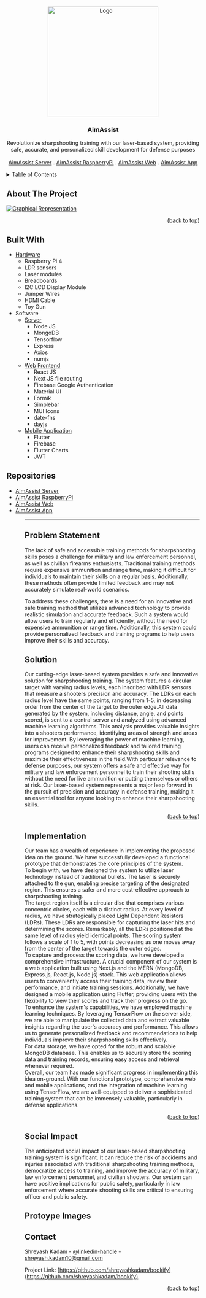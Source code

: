 <a name="readme-top"></a>

<!-- PROJECT LOGO -->
<br />
<div align="center">
  <a href="https://github.com/shreyashkadam/bookify">
    <img src="https://github.com/Ultimate-Coders-Projects/.github/assets/108567267/9c113702-1e1d-428a-99f4-7729d9d257d1" alt="Logo" width="288">
  </a>


<h3 align="center">AimAssist</h3>

  <p align="center">
    Revolutionize sharpshooting training with our laser-based system, providing safe, accurate, and personalized skill development for defense purposes
    <br />
    <br />
    <a href="https://github.com/Ultimate-Coders-Projects/aimassist-server">AimAssist Server</a>
    .
    <a href="https://github.com/Ultimate-Coders-Projects/aimassist-raspberrypi">AimAssist RaspberryPi</a>
    .
    <a href="https://github.com/Ultimate-Coders-Projects/aimassist-web">AimAssist Web</a>
    .
    <a href="https://github.com/Ultimate-Coders-Projects/aimassit_app">AimAssist App</a>
  </p>
</div>

<!-- TABLE OF CONTENTS -->
<details>
  <summary>Table of Contents</summary>
  <ol>
    <li><a href="#about-the-project">About the project</a></li>
    <li><a href="#built-with">Built With</a></li>
    <li><a href="#repositories">Repositories</a></li>
    <li><a href="#problem-statement">Problem Statement</a></li>
    <li><a href="#solution">Solution</a></li>
    <li><a href="#implementation">Implementation</a></li>
    <li><a href="#social-impact">Social Impact</a></li>
    <li><a href="#prototype-images">Prototype Images</a></li>
    <li><a href="#contributing">Contributing</a></li>
    <li><a href="#contact">Contact</a></li>
  </ol>
</details>

<!-- ABOUT THE PROJECT -->

## About The Project

[![Graphical Representation][product-screenshot]](https://github.com/Ultimate-Coders-Projects/.github/assets/108567267/a31f6439-4568-4577-a08c-aa157a303417)

<p align="right">(<a href="#readme-top">back to top</a>)</p>

## Built With

<ul>
  <li>
  <a href="https://github.com/Ultimate-Coders-Projects/aimassist-raspberrypi">Hardware</a>
    <ul>
      <li>Raspberry Pi 4</li>
      <li>LDR sensors</li>
      <li>Laser modules</li>
      <li>Breadboards</li>
      <li>I2C LCD Display Module</li>
      <li>Jumper Wires</li>
      <li>HDMI Cable</li>
      <li>Toy Gun</li>
    </ul>
  </li> 
  <li>
    Software
    <ul>
      <li>
        <a href="https://github.com/Ultimate-Coders-Projects/aimassist-server">Server</a>
        <ul>
          <li>Node JS</li>
          <li>MongoDB</li>
          <li>Tensorflow</li>
          <li>Express</li>
          <li>Axios</li>
          <li>numjs</li>
        </ul>
      </li>
      <li>
        <a href="https://github.com/Ultimate-Coders-Projects/aimassist-web">Web Frontend</a>
        <ul>
          <li>React JS</li>
          <li>Next JS file routing</li>
          <li>Firebase Google Authentication</li>
          <li>Material UI</li>
          <li>Formik</li>
          <li>Simplebar</li>
          <li>MUI Icons</li>
          <li>date-fns</li>
          <li>dayjs</li>
        </ul>
      </li>
      <li>
        <a href="https://github.com/Ultimate-Coders-Projects/aimassit_app">Mobile Application</a>
        <ul>
          <li>Flutter</li>
          <li>Firebase</li>
          <li>Flutter Charts</li>
          <li>JWT</li>
        </ul>
      </li>
    </ul>
  </li> 
</ul>


## Repositories

  <ul>
    <li>
      <a href="https://github.com/Ultimate-Coders-Projects/aimassist-server">AimAssist Server</a>
    </li>
    <li>
      <a href="https://github.com/Ultimate-Coders-Projects/aimassist-raspberrypi">AimAssist RaspberryPi</a>
    </li>
    <li>
      <a href="https://github.com/Ultimate-Coders-Projects/aimassist-web">AimAssist Web</a>
    </li>
    <li>
      <a href="https://github.com/Ultimate-Coders-Projects/aimassit_app">AimAssist App</a>
    </li>
  <ul>

---

## Problem Statement
The lack of safe and accessible training methods for sharpshooting skills poses a challenge for military and law enforcement personnel, as well as civilian firearms enthusiasts. Traditional training methods require expensive ammunition and range time, making it difficult for individuals to maintain their skills on a regular basis. Additionally, these methods often provide limited feedback and may not accurately simulate real-world scenarios.

To address these challenges, there is a need for an innovative and safe training method that utilizes advanced technology to provide realistic simulation and accurate feedback. Such a system would allow users to train regularly and efficiently, without the need for expensive ammunition or range time. Additionally, this system could provide personalized feedback and training programs to help users improve their skills and accuracy.

## Solution
Our cutting-edge laser-based system provides a safe and innovative solution for sharpshooting training. The system features a circular target with varying radius levels, each inscribed with LDR sensors that measure a shooters precision and accuracy. The LDRs on each radius level have the same points, ranging from 1-5, in decreasing order from the center of the target to the outer edge.All data generated by the system, including distance, angle, and points scored, is sent to a central server and analyzed using advanced machine learning algorithms. This analysis provides valuable insights into a shooters performance, identifying areas of strength and areas for improvement. By leveraging the power of machine learning, users can receive personalized feedback and tailored training programs designed to enhance their sharpshooting skills and maximize their effectiveness in the field.With particular relevance to defense purposes, our system offers a safe and effective way for military and law enforcement personnel to train their shooting skills without the need for live ammunition or putting themselves or others at risk. Our laser-based system represents a major leap forward in the pursuit of precision and accuracy in defense training, making it an essential tool for anyone looking to enhance their sharpshooting skills.

<p align="right">(<a href="#readme-top">back to top</a>)</p>


## Implementation
Our team has a wealth of experience in implementing the proposed idea on the ground. We have successfully developed a functional prototype that demonstrates the core principles of the system.
<br>
To begin with, we have designed the system to utilize laser technology instead of traditional bullets. The laser is securely attached to the gun, enabling precise targeting of the designated region. This ensures a safer and more cost-effective approach to sharpshooting training.
<br>
The target region itself is a circular disc that comprises various concentric circles, each with a distinct radius. At every level of radius, we have strategically placed Light Dependent Resistors (LDRs). These LDRs are responsible for capturing the laser hits and determining the scores. Remarkably, all the LDRs positioned at the same level of radius yield identical points. The scoring system follows a scale of 1 to 5, with points decreasing as one moves away from the center of the target towards the outer edges.
<br>
To capture and process the scoring data, we have developed a comprehensive infrastructure. A crucial component of our system is a web application built using Next.js and the MERN (MongoDB, Express.js, React.js, Node.js) stack. This web application allows users to conveniently access their training data, review their performance, and initiate training sessions. Additionally, we have designed a mobile application using Flutter, providing users with the flexibility to view their scores and track their progress on the go.
<br>
To enhance the system's capabilities, we have employed machine learning techniques. By leveraging TensorFlow on the server side, we are able to manipulate the collected data and extract valuable insights regarding the user's accuracy and performance. This allows us to generate personalized feedback and recommendations to help individuals improve their sharpshooting skills effectively.
<br>
For data storage, we have opted for the robust and scalable MongoDB database. This enables us to securely store the scoring data and training records, ensuring easy access and retrieval whenever required.
<br>
Overall, our team has made significant progress in implementing this idea on-ground. With our functional prototype, comprehensive web and mobile applications, and the integration of machine learning using TensorFlow, we are well-equipped to deliver a sophisticated training system that can be immensely valuable, particularly in defense applications.

<p align="right">(<a href="#readme-top">back to top</a>)</p>


## Social Impact
The anticipated social impact of our laser-based sharpshooting training system is significant. It can reduce the risk of accidents and injuries associated with traditional sharpshooting training methods, democratize access to training, and improve the accuracy of military, law enforcement personnel, and civilian shooters. Our system can have positive implications for public safety, particularly in law enforcement where accurate shooting skills are critical to ensuring officer and public safety.

## Protoype Images

<!-- CONTACT -->

## Contact

Shreyash Kadam - [@linkedin-handle](https://linkedin.com/in/shreyash-kadam) - shreyash.kadam10@gmail.com

Project Link: [https://github.com/shreyashkadam/bookify](https://github.com/shreyashkadam/bookify)

<p align="right">(<a href="#readme-top">back to top</a>)</p>

<!-- MARKDOWN LINKS & IMAGES -->
<!-- https://www.markdownguide.org/basic-syntax/#reference-style-links -->


[linkedin-shield]: https://img.shields.io/badge/-LinkedIn-black.svg?style=for-the-badge&logo=linkedin&colorB=555
[linkedin-url]: https://linkedin.com/in/shreyash-kadam
[product-screenshot]: https://github.com/Ultimate-Coders-Projects/.github/assets/108567267/a31f6439-4568-4577-a08c-aa157a303417
[product-screenshot1]: readme-images/screenshot1.png
[product-screenshot2]: readme-images/screenshot2.png
[product-screenshot3]: readme-images/screenshot3.png
[product-screenshot4]: readme-images/screenshot4.png
[product-screenshot5]: readme-images/screenshot5.png
[product-screenshot6]: readme-images/screenshot6.png
[product-screenshot7]: readme-images/screenshot7.png
[product-screenshot8]: readme-images/screenshot8.png
[product-screenshot9]: readme-images/screenshot9.png
